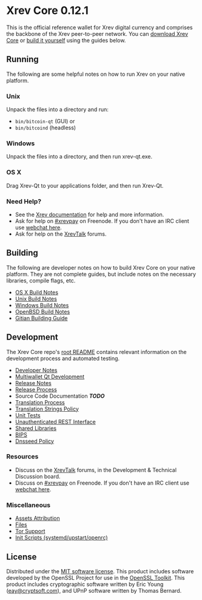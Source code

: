 Xrev Core 0.12.1
=====================

This is the official reference wallet for Xrev digital currency and comprises the backbone of the Xrev peer-to-peer network. You can [download Xrev Core](https://www.xrev.org/downloads/) or [build it yourself](#building) using the guides below.

Running
---------------------
The following are some helpful notes on how to run Xrev on your native platform.

### Unix

Unpack the files into a directory and run:

- `bin/bitcoin-qt` (GUI) or
- `bin/bitcoind` (headless)

### Windows

Unpack the files into a directory, and then run xrev-qt.exe.

### OS X

Drag Xrev-Qt to your applications folder, and then run Xrev-Qt.

### Need Help?

* See the [Xrev documentation](https://xrevpay.atlassian.net/wiki/display/DOC)
for help and more information.
* Ask for help on [#xrevpay](http://webchat.freenode.net?channels=xrevpay) on Freenode. If you don't have an IRC client use [webchat here](http://webchat.freenode.net?channels=xrevpay).
* Ask for help on the [XrevTalk](https://xrevtalk.org/) forums.

Building
---------------------
The following are developer notes on how to build Xrev Core on your native platform. They are not complete guides, but include notes on the necessary libraries, compile flags, etc.

- [OS X Build Notes](build-osx.md)
- [Unix Build Notes](build-unix.md)
- [Windows Build Notes](build-windows.md)
- [OpenBSD Build Notes](build-openbsd.md)
- [Gitian Building Guide](gitian-building.md)

Development
---------------------
The Xrev Core repo's [root README](/README.md) contains relevant information on the development process and automated testing.

- [Developer Notes](developer-notes.md)
- [Multiwallet Qt Development](multiwallet-qt.md)
- [Release Notes](release-notes.md)
- [Release Process](release-process.md)
- Source Code Documentation ***TODO***
- [Translation Process](translation_process.md)
- [Translation Strings Policy](translation_strings_policy.md)
- [Unit Tests](unit-tests.md)
- [Unauthenticated REST Interface](REST-interface.md)
- [Shared Libraries](shared-libraries.md)
- [BIPS](bips.md)
- [Dnsseed Policy](dnsseed-policy.md)

### Resources
* Discuss on the [XrevTalk](https://xrevtalk.org/) forums, in the Development & Technical Discussion board.
* Discuss on [#xrevpay](http://webchat.freenode.net/?channels=xrevpay) on Freenode. If you don't have an IRC client use [webchat here](http://webchat.freenode.net/?channels=xrevpay).

### Miscellaneous
- [Assets Attribution](assets-attribution.md)
- [Files](files.md)
- [Tor Support](tor.md)
- [Init Scripts (systemd/upstart/openrc)](init.md)

License
---------------------
Distributed under the [MIT software license](http://www.opensource.org/licenses/mit-license.php).
This product includes software developed by the OpenSSL Project for use in the [OpenSSL Toolkit](https://www.openssl.org/). This product includes
cryptographic software written by Eric Young ([eay@cryptsoft.com](mailto:eay@cryptsoft.com)), and UPnP software written by Thomas Bernard.
